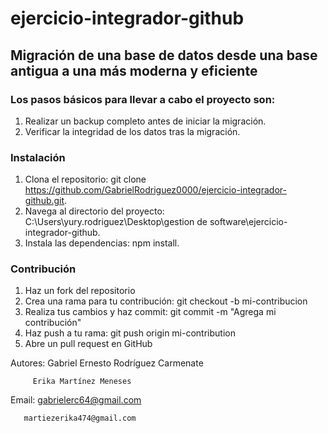 ﻿# ejercicio-integrador-github

## Migración de una base de datos desde una base antigua a una más moderna y eficiente

### Los pasos básicos para llevar a cabo el proyecto son:

1. Realizar un backup completo antes de iniciar la migración.
2. Verificar la integridad de los datos tras la migración.

### Instalación

1. Clona el repositorio: git clone https://github.com/GabrielRodriguez0000/ejercicio-integrador-github.git.
2. Navega al directorio del proyecto: C:\Users\yury.rodriguez\Desktop\gestion de software\ejercicio-integrador-github.
3. Instala las dependencias: npm install.

### Contribución

1. Haz un fork del repositorio
2. Crea una rama para tu contribución: git checkout -b mi-contribucion
3. Realiza tus cambios y haz commit: git commit -m "Agrega mi contribución"
4. Haz push a tu rama: git push origin mi-contribution
5. Abre un pull request en GitHub

Autores: Gabriel Ernesto Rodríguez Carmenate

         Erika Martínez Meneses

Email: gabrielerc64@gmail.com

       martiezerika474@gmail.com
